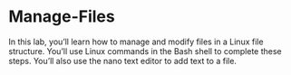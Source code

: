 # Manage-Files
In this lab, you’ll learn how to manage and modify files in a Linux file structure. You’ll use Linux commands in the Bash shell to complete these steps. You’ll also use the nano text editor to add text to a file.
